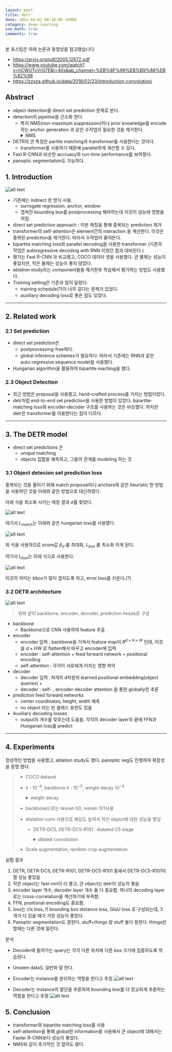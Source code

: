 ```yaml
---
layout: post
title: detr
date: 2022-03-02 00:10:00 +0900
category: deep-learning
use_math: true
comments: true
---
```

본 포스팅은 아래 논문과 동영상을 참고했습니다.

- <https://arxiv.org/pdf/2005.12872.pdf>
- <https://www.youtube.com/watch?v=hCWUTvVrG7E&t=40s&ab_channel=%EB%8F%99%EB%B9%88%EB%82%98>
- <https://zzsza.github.io/data/2018/02/23/introduction-convolution/>

## Abstract

- object detection을 direct set prediction 문제로 본다.
- detection의 pipeline을 간소화 한다.
  - 특히 NMS(non-maximum suppression)이나 prior knowledge를 encode하는 anchor generation 과 같은 수작업이 필요한 것을 제거한다.
    <details>
    <summary>
        NMS
    </summary>
    <div markdown="1">
    - bounding box 리스트 B에서 가장 score가 높은 것을 D로 옯기고, 그것과 B안의 원소들의 iou를 비교하여 threshold가 넘으면 B에서 삭제한다.
    - B안의 모든 원소를 확인하면 B에 남은 bounding box 중 score가 가장 높은 것을 D로 옮기고, 앞에서 한 과정을 다시 한다.
    </div>
  </details>
- DETR의 큰 특징은 partite matching과 transformer를 사용한다는 것이다.
  - transformer를 사용하기 때문에 parallel하게 계산할 수 있다.
- Fast R-CNN과 비슷한 accruacy와 run-time performance를 보여줬다.
- panoptic segmentation도 가능하다.

## 1. Introduction

![alt text](/public/img/220302/detr_full.png)

- 기존에는 indirect 한 방식 사용.
  - surrogate regression, anchor, window
  - 겹쳐진 bounding box를 postprocessing 해야하는데 이것이 성능에 영향을 끼침.
- direct set prediction approach : 이분 매칭을 통해 중복되는 prediction 제거
- transformer의 self-attention은 element간의 interaction 을 계산한다. 이것은 중복된 prediction을 제거한다. 따라서 수작업이 줄어든다.
- bipartite matching loss와 parallel decoding을 사용한 transformer (기존의 작업은 autoregressive decoding with RNN 이었던 점과 대비된다.)
- 평가는 Fast R-CNN 과 비교했고, COCO 데이터 셋을 사용했다. 큰 물체는 성능이 좋았지만, 작은 물체는 성능이 좋지 않았다.
- ablation study라는 component들을 제거한후 학습해서 평가하는 방법도 사용했다.
- Training setting은 기존과 많이 달랐다.
  - training schedule(?)이 너무 길다는 문제가 있었다.
  - auxiliary decoding loss로 좋은 점도 있었다.

---

## 2. Related work

### 2.1 Set prediction

- direct set prediction은
  - postprocessing-free하다.
  - global inference schemes가 필요하다. 따라서 기존에는 RNN과 같은 auto-regressive sequence model을 사용했다.
- Hungarian algorithm을 활용하여 bipartite maching을 했다.

### 2.3 Object Detection

- 최근 방법은 proposal을 사용했고, hand-crafted process를 거치는 방법이었다.
- detr처럼 end-to-end set prediction을 사용한 방법이 있었다. bipartite-matching loss와 encoder-decoder 구조를 사용하는 것은 비슷했다. 하지만 detr은 transformer를 이용한다는 점이 다르다.

---

## 3. The DETR model

- direct set predictions 은
  - unique matching
  - objects 집합을 예측하고, 그들의 관계를 modeling 하는 것

### 3.1 Object detecion set prediction loss

중복되는 것을  줄이기 위해 match proposal이나 anchors와 같은 heuristic 한 방법을 사용하던 것을 아래와 같은 방법으로 대신하였다.

아래 식을 최소화 시키는 매칭 결과 $\sigma$를 찾았다.

![alt text](/public/img/220302/detr_loss.png)

여기서 $L_{match}$는 아래와 같은 hungarian loss를 사용했다.

![alt text](/public/img/220302/detr_hungarian_loss.png)

위 식을 사용하므로 score값 $\hat{p}_{\hat{\sigma}}$ 를 최대화, $L_{box}$ 를 최소화 하게 된다.

여기서 $L_{box}$는 아래 식으로 사용한다.

![alt text](/public/img/220302/detr_bbox_loss.png)

이것의 의미는 bbox가 많이 겹치도록 하고, error loss를 키운다.(?)

### 3.2 DETR architecture

![alt text](/public/img/220302/detr_detail.png)

> 위와 같이 backbone, encoder, decoder, prediction heads로 구성
>
- backbone
  - Backbone으로 CNN 사용하여 feature 추출
- encoder
  - encoder 입력 : backbone을 거쳐서 feature map이 $R^{d\times{H}\times{W}}$ 인데, 이것을 $d\times{HW}$ 로 flatten해서 바꾸고 encoder에 입력
  - encoder : self-attention + feed forward network + positional encoding
  - self-attention : 각각이 서로에게 미치는 영향 파악
- decoder
  - decoder 입력 : N개의 d차원의 learned positional embedding(object queries) +
  - decoder : self- , encoder-decoder attention 을 통한 globally한 추론
- prediction feed forward networks
  - center coordinates, height, width 예측
  - no object 라는 빈 클래스 표현도 있음
- Auxiliary decoding losses
  - output의 개수를 맞추는데 도움됨. 각각의 decoder layer의 끝에 FFN과 Hungarian loss를 predict

--- 

## 4. Experiments

정성적인 방법을 사용했고, ablation study도 했다. panoptic seg도 진행하여 확장성을 증명 했다.

> - COCO dataset
> - lr : $10^{-4}$, backbone lr : $10^{-5}$, weight decay $10^{-4}$
>     <details>
>     <summary>
>         weight decay
>     </summary>
>     <div markdown="1">
> 
>     ![alt text](/public/img/220302/weight_decay.png)
> 
>     weight가 너무 크면 panelty를 줌
> 
>     </div>
> 
>   </details>
> 
> - backbone으로는 resnet-50, resnet-101사용
> - dialation conv 사용으로 해상도 높여서 작은 object에 대한 성능을 향상
>   - DETR-DC5, DETR-DC5-R101 : dialated C5 stage
>     <details>
>     <summary>
>         dilated convolution
>     </summary>
>     <div markdown="1">
> 
>     ![alt text](/public/img/220302/dilated.gif)
> 
>     9개의 파라미터로 5x5 커널과 동일한 시야를 가짐.
> 
>     real-time segmentation분야에 주로 사용
> 
>     receptive field를 늘려 넒은 시야를 가져야할 필요가 있고, 여러 conv나 큰 커널을 사용할 여유가 없는 경우 사용됨.
> 
>     </div>
> 
>   </details>
> - Scale augmentation, random crop augmentation

실험 결과 

1. DETR, DETR-DC5, DETR-R101, DETR-DC5-R101 중에서 DETR-DC5-R101이 젤 성능 좋았음 
2. 작은 object는 fast-rnn이 더 좋고, 큰 object는 detr이 성능이 좋음
3. encoder layer 개수, decoder layer 개수 둘 다 중요함. 하나의 decoding layer로는 cross-correlation을 계산하기에 부족함. 
4. FFN, positional encoding도 중요함.
5. loss는 cls loss, l1 bounding box distance loss, GIoU loss 로 구성되는데, 3개가 다 있을 때가 가장 성능이 좋았다.
6. Panoptic segmentation도 잘한다. stuff+things 랑 stuff 둘다 잘한다. things만 할때는 다른 것에 밀린다.

분석

- Decoder에 들어가는 query는 각각 다른 위치에 다른 box 크기에 집중하도록 학습된다.
- Unseen data도 일반화 잘 한다.

- Encoder는 instance를 분리하는 역할을 한다고 추정
![alt text](/public/img/220302/detr_encoder.png)
- Decoder는 instance의 말단을 추론하여 bounding box를 더 정교하게 추론하는 역할을 한다고 추정
![alt text](/public/img/220302/detr_decoder.png)

## 5. Conclusion

- transformer와 bipartite matching loss를 사용
- self-attention을 통해 global한 information을 사용해서 큰 object에 대해서는 Faster R-CNN보다 성능이 좋았다.
- NMS와 같이 추가적인 것 없어도 됐다.